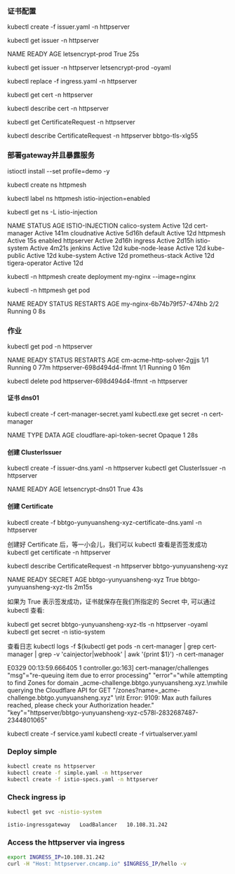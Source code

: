 ### 证书配置
kubectl  create -f issuer.yaml -n httpserver

kubectl get issuer -n httpserver

NAME               READY   AGE
letsencrypt-prod   True    25s

kubectl get issuer -n httpserver letsencrypt-prod -oyaml

kubectl replace -f ingress.yaml -n httpserver

kubectl get cert -n httpserver

kubectl describe cert -n httpserver

kubectl get CertificateRequest -n httpserver

kubectl describe CertificateRequest -n httpserver bbtgo-tls-xlg55

### 部署gateway并且暴露服务

istioctl install --set profile=demo -y

kubectl create ns httpmesh

kubectl label ns httpmesh istio-injection=enabled

kubectl get ns -L istio-injection

NAME               STATUS   AGE     ISTIO-INJECTION
calico-system      Active   12d
cert-manager       Active   141m
cloudnative        Active   5d16h
default            Active   12d
httpmesh           Active   15s     enabled
httpserver         Active   2d16h
ingress            Active   2d15h
istio-system       Active   4m21s
jenkins            Active   12d
kube-node-lease    Active   12d
kube-public        Active   12d
kube-system        Active   12d
prometheus-stack   Active   12d
tigera-operator    Active   12d

kubectl -n httpmesh create deployment my-nginx --image=nginx

kubectl -n httpmesh get pod

NAME                        READY   STATUS    RESTARTS   AGE
my-nginx-6b74b79f57-474hb   2/2     Running   0          8s


### 作业
kubectl get pod -n httpserver

NAME                         READY   STATUS    RESTARTS   AGE
cm-acme-http-solver-2gjjs    1/1     Running   0          77m
httpserver-698d494d4-lfmnt   1/1     Running   0          16m

kubectl delete pod httpserver-698d494d4-lfmnt -n httpserver

#### 证书 dns01

kubectl create -f cert-manager-secret.yaml
kubectl.exe get secret -n cert-manager

NAME                                  TYPE                                  DATA   AGE
cloudflare-api-token-secret           Opaque                                1      28s

#### 创建 ClusterIssuer
kubectl create -f issuer-dns.yaml -n httpserver
kubectl get  ClusterIssuer -n httpserver

NAME                READY   AGE
letsencrypt-dns01   True    43s

#### 创建 Certificate
kubectl create -f bbtgo-yunyuansheng-xyz-certificate-dns.yaml -n httpserver

创建好 Certificate 后，等一小会儿，我们可以 kubectl 查看是否签发成功
kubectl get certificate -n httpserver

kubectl describe CertificateRequest -n httpserver bbtgo-yunyuansheng-xyz

NAME                     READY   SECRET                       AGE
bbtgo-yunyuansheng-xyz   True    bbtgo-yunyuansheng-xyz-tls   2m15s

如果为 True 表示签发成功，证书就保存在我们所指定的 Secret 中, 可以通过 kubectl 查看:

kubectl get secret bbtgo-yunyuansheng-xyz-tls -n httpserver -oyaml
kubectl get secret  -n istio-system

查看日志
kubectl logs -f $(kubectl get pods -n cert-manager | grep cert-manager | grep -v 'cainjector\|webhook' | awk '{print $1}') -n cert-manager

E0329 00:13:59.666405       1 controller.go:163] cert-manager/challenges "msg"="re-queuing item due to error processing" "error"="while attempting to find Zones for domain _acme-challenge.bbtgo.yunyuansheng.xyz.\nwhile querying the Cloudflare API for GET \"/zones?name=_acme-challenge.bbtgo.yunyuansheng.xyz\" \n\t Error: 9109: Max auth failures reached, please check your Authorization header." "key"="httpserver/bbtgo-yunyuansheng-xyz-c578l-2832687487-2344801065"




kubectl create -f service.yaml
kubectl create -f virtualserver.yaml


### Deploy simple

```sh
kubectl create ns httpserver
kubectl create -f simple.yaml -n httpserver
kubectl create -f istio-specs.yaml -n httpserver
```

### Check ingress ip

```sh
kubectl get svc -nistio-system

istio-ingressgateway   LoadBalancer   10.108.31.242
```

### Access the httpserver via ingress

```sh
export INGRESS_IP=10.108.31.242
curl -H "Host: httpserver.cncamp.io" $INGRESS_IP/hello -v
```

